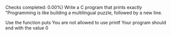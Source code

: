 Checks completed: 0.00%)
Write a C program that prints exactly "Programming is like building a multilingual puzzle, followed by a new line.

Use the function puts
You are not allowed to use printf
Your program should end with the value 0
